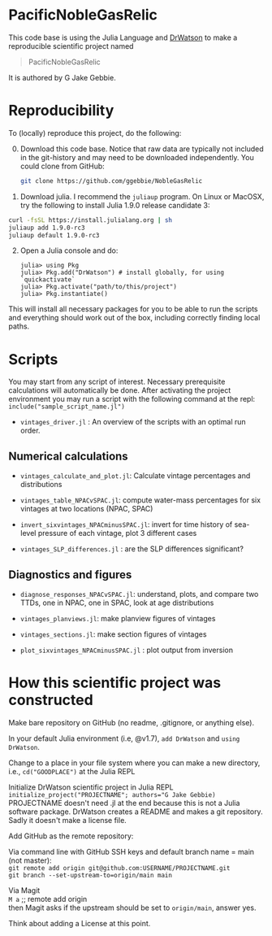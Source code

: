 # PacificNobleGasRelic

This code base is using the Julia Language and [DrWatson](https://juliadynamics.github.io/DrWatson.jl/stable/)
to make a reproducible scientific project named
> PacificNobleGasRelic

It is authored by G Jake Gebbie.

# Reproducibility

To (locally) reproduce this project, do the following:

0. Download this code base. Notice that raw data are typically not included in the
   git-history and may need to be downloaded independently. You could clone from GitHub:
   ```sh
   git clone https://github.com/ggebbie/NobleGasRelic
   ```

1. Download julia. I recommend the `juliaup` program. On Linux or MacOSX, try the following to install Julia 1.9.0 release candidate 3:
```sh
curl -fsSL https://install.julialang.org | sh
juliaup add 1.9.0-rc3
juliaup default 1.9.0-rc3
```

2. Open a Julia console and do:
   ```
   julia> using Pkg
   julia> Pkg.add("DrWatson") # install globally, for using `quickactivate`
   julia> Pkg.activate("path/to/this/project")
   julia> Pkg.instantiate()
   ```

This will install all necessary packages for you to be able to run the scripts and
everything should work out of the box, including correctly finding local paths.

# Scripts

You may start from any script of interest. Necessary prerequisite calculations will automatically be done. After activating the project environment you may run a script with the following command at the repl: `include("sample_script_name.jl")`

- `vintages_driver.jl` : An overview of the scripts with an optimal run order.

## Numerical calculations

- `vintages_calculate_and_plot.jl`: Calculate vintage percentages and distributions

- `vintages_table_NPACvSPAC.jl`: compute water-mass percentages for six vintages at two locations (NPAC, SPAC)

- `invert_sixvintages_NPACminusSPAC.jl`: invert for time history of sea-level pressure of each vintage, plot 3 different cases

- `vintages_SLP_differences.jl` : are the SLP differences significant?

## Diagnostics and figures

- `diagnose_responses_NPACvSPAC.jl`: understand, plots, and compare two TTDs, one in NPAC, one in SPAC, look at age distributions

- `vintages_planviews.jl`: make planview figures of vintages

- `vintages_sections.jl`: make section figures of vintages

- `plot_sixvintages_NPACminusSPAC.jl` : plot output from inversion


# How this scientific project was constructed

Make bare repository on GitHub (no readme, .gitignore, or anything else). 

In your default Julia environment (i.e, @v1.7), `add DrWatson` and `using DrWatson`.

Change to a place in your file system where you can make a new directory, i.e., `cd("GOODPLACE")` at the Julia REPL

Initialize DrWatson scientific project in Julia REPL \
`initialize_project("PROJECTNAME"; authors="G Jake Gebbie)` 
PROJECTNAME doesn't need .jl at the end because this is not a Julia software package. DrWatson creates a README and makes a git repository. Sadly it doesn't make a license file. 

Add GitHub as the remote repository: 

Via command line with GitHub SSH keys and default branch name = main (not master): \
`git remote add origin git@github.com:USERNAME/PROJECTNAME.git` \
`git branch --set-upstream-to=origin/main main`

Via Magit \
`M a` ;; remote add origin\
then Magit asks if the upstream should be set to `origin/main`, answer yes.

Think about adding a License at this point.
